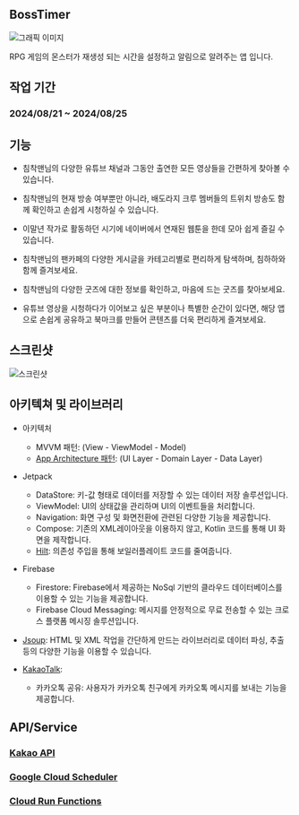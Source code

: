 ## BossTimer
![그래픽 이미지]()

RPG 게임의 몬스터가 재생성 되는 시간을 설정하고 알림으로 알려주는 앱 입니다.

## 작업 기간
### 2024/08/21 ~ 2024/08/25

## 기능
- 침착맨님의 다양한 유튜브 채널과 그동안 출연한 모든 영상들을 간편하게 찾아볼 수 있습니다.  

- 침착맨님의 현재 방송 여부뿐만 아니라, 배도라지 크루 멤버들의 트위치 방송도 함께 확인하고 손쉽게 시청하실 수 있습니다.

- 이말년 작가로 활동하던 시기에 네이버에서 연재된 웹툰을 한데 모아 쉽게 즐길 수 있습니다.

- 침착맨님의 팬카페의 다양한 게시글을 카테고리별로 편리하게 탐색하며, 침하하와 함께 즐겨보세요.

- 침착맨님의 다양한 굿즈에 대한 정보를 확인하고, 마음에 드는 굿즈를 찾아보세요.

- 유튜브 영상을 시청하다가 이어보고 싶은 부분이나 특별한 순간이 있다면, 해당 앱으로 손쉽게 공유하고 북마크를 만들어 콘텐츠를 더욱 편리하게 즐겨보세요.

## 스크린샷
![스크린샷]()

## 아키텍쳐 및 라이브러리
- 아키텍처
   - MVVM 패턴: (View - ViewModel - Model)
   - [App Architecture 패턴](https://developer.android.com/topic/architecture/intro): (UI Layer - Domain Layer - Data Layer)
     
- Jetpack
  - DataStore: 키-값 형태로 데이터를 저장할 수 있는 데이터 저장 솔루션입니다.
  - ViewModel: UI의 상태값을 관리하며 UI의 이벤트들을 처리합니다.
  - Navigation: 화면 구성 및 화면전환에 관련된 다양한 기능을 제공합니다.
  - Compose: 기존의 XML레이아웃을 이용하지 않고, Kotlin 코드를 통해 UI 화면을 제작합니다.
  - [Hilt](https://dagger.dev/hilt/): 의존성 주입을 통해 보일러플레이트 코드를 줄여줍니다.

- Firebase
  - Firestore: Firebase에서 제공하는 NoSql 기반의 클라우드 데이터베이스를 이용할 수 있는 기능을 제공합니다.
  - Firebase Cloud Messaging: 메시지를 안정적으로 무료 전송할 수 있는 크로스 플랫폼 메시징 솔루션입니다.

- [Jsoup](https://jsoup.org/): HTML 및 XML 작업을 간단하게 만드는 라이브러리로 데이터 파싱, 추출 등의 다양한 기능을 이용할 수 있습니다.

- [KakaoTalk](https://developers.kakao.com/):
   - 카카오톡 공유: 사용자가 카카오톡 친구에게 카카오톡 메시지를 보내는 기능을 제공합니다.

## API/Service
### [Kakao API](https://developers.kakao.com/)
### [Google Cloud Scheduler](https://cloud.google.com/scheduler/docs)
### [Cloud Run Functions](https://cloud.google.com/functions)
